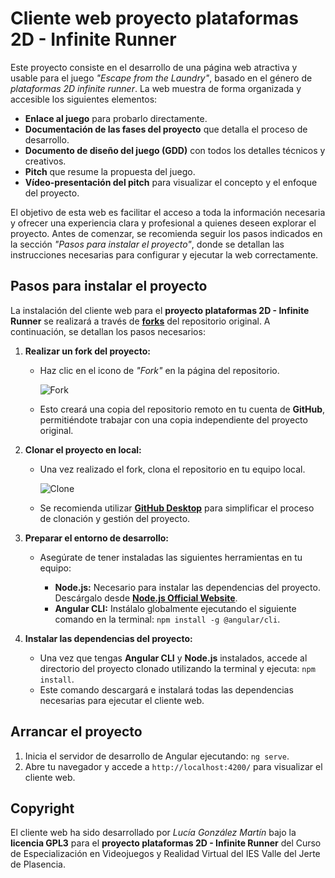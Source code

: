 # **Cliente web proyecto plataformas 2D - Infinite Runner**

Este proyecto consiste en el desarrollo de una página web atractiva y usable para el juego _"Escape from the Laundry"_, basado en el género de _plataformas 2D infinite runner_. La web muestra de forma organizada y accesible los siguientes elementos:

- **Enlace al juego** para probarlo directamente.
- **Documentación de las fases del proyecto** que detalla el proceso de desarrollo.
- **Documento de diseño del juego (GDD)** con todos los detalles técnicos y creativos.
- **Pitch** que resume la propuesta del juego.
- **Vídeo-presentación del pitch** para visualizar el concepto y el enfoque del proyecto.

El objetivo de esta web es facilitar el acceso a toda la información necesaria y ofrecer una experiencia clara y profesional a quienes deseen explorar el proyecto. Antes de comenzar, se recomienda seguir los pasos indicados en la sección _"Pasos para instalar el proyecto"_, donde se detallan las instrucciones necesarias para configurar y ejecutar la web correctamente.

## **Pasos para instalar el proyecto**

La instalación del cliente web para el **proyecto plataformas 2D - Infinite Runner** se realizará a través de **[forks](https://docs.github.com/en/github/getting-started-with-github/quickstart/fork-a-repo)** del repositorio original. A continuación, se detallan los pasos necesarios:

1. **Realizar un fork del proyecto:**
    - Haz clic en el icono de _"Fork"_ en la página del repositorio.
      
      ![Fork](https://github.com/user-attachments/assets/8d35dc08-c507-48c0-922a-e780dfe1951e)
      
    - Esto creará una copia del repositorio remoto en tu cuenta de **GitHub**, permitiéndote trabajar con una copia independiente del proyecto original.

2. **Clonar el proyecto en local:**

    - Una vez realizado el fork, clona el repositorio en tu equipo local.

      ![Clone](https://github.com/user-attachments/assets/837492ce-8b32-4e5b-811b-c7b0dc703d3e)

      
    - Se recomienda utilizar **[GitHub Desktop](https://github.com/apps/desktop)** para simplificar el proceso de clonación y gestión del proyecto.

3. **Preparar el entorno de desarrollo:**

    - Asegúrate de tener instaladas las siguientes herramientas en tu equipo:

      - **Node.js:** Necesario para instalar las dependencias del proyecto. Descárgalo desde **[Node.js Official Website](https://nodejs.org/)**.
      - **Angular CLI:** Instálalo globalmente ejecutando el siguiente comando en la terminal: `npm install -g @angular/cli`.
 4. **Instalar las dependencias del proyecto:**

      - Una vez que tengas **Angular CLI** y **Node.js** instalados, accede al directorio del proyecto clonado utilizando la terminal y ejecuta: `npm install`.
      - Este comando descargará e instalará todas las dependencias necesarias para ejecutar el cliente web.
      
 ## Arrancar el proyecto

1. Inicia el servidor de desarrollo de Angular ejecutando: `ng serve`.
2. Abre tu navegador y accede a `http://localhost:4200/` para visualizar el cliente web.

## Copyright
El cliente web ha sido desarrollado por _Lucía González Martín_ bajo la **licencia GPL3** para el **proyecto plataformas 2D - Infinite Runner** del Curso de Especialización en Videojuegos y Realidad Virtual del IES Valle del Jerte de Plasencia.







 
